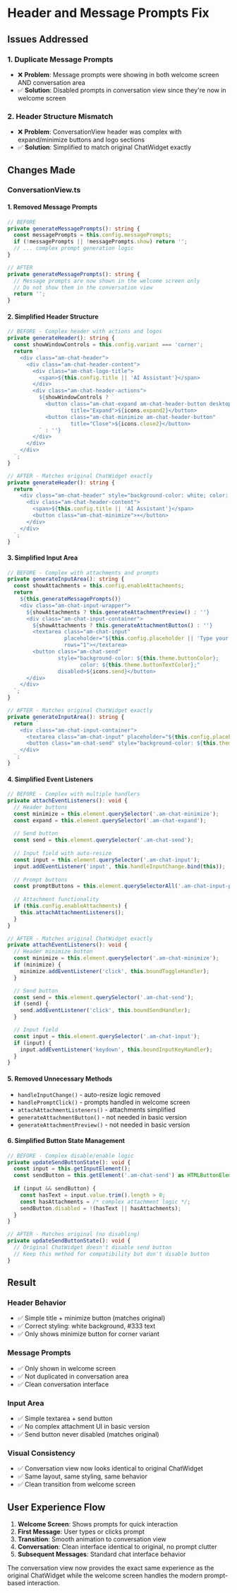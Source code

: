 # Header and Message Prompts Fix

## Issues Addressed

### 1. **Duplicate Message Prompts**
- ❌ **Problem**: Message prompts were showing in both welcome screen AND conversation area
- ✅ **Solution**: Disabled prompts in conversation view since they're now in welcome screen

### 2. **Header Structure Mismatch**
- ❌ **Problem**: ConversationView header was complex with expand/minimize buttons and logo sections
- ✅ **Solution**: Simplified to match original ChatWidget exactly

## Changes Made

### ConversationView.ts

#### 1. **Removed Message Prompts**
```typescript
// BEFORE
private generateMessagePrompts(): string {
  const messagePrompts = this.config.messagePrompts;
  if (!messagePrompts || !messagePrompts.show) return '';
  // ... complex prompt generation logic
}

// AFTER
private generateMessagePrompts(): string {
  // Message prompts are now shown in the welcome screen only
  // Do not show them in the conversation view
  return '';
}
```

#### 2. **Simplified Header Structure**
```typescript
// BEFORE - Complex header with actions and logos
private generateHeader(): string {
  const showWindowControls = this.config.variant === 'corner';
  return `
    <div class="am-chat-header">
      <div class="am-chat-header-content">
        <div class="am-chat-logo-title">
          <span>${this.config.title || 'AI Assistant'}</span>
        </div>
        <div class="am-chat-header-actions">
          ${showWindowControls ? `
            <button class="am-chat-expand am-chat-header-button desktop-only" 
                    title="Expand">${icons.expand2}</button>
            <button class="am-chat-minimize am-chat-header-button" 
                    title="Close">${icons.close2}</button>
          ` : ''}
        </div>
      </div>
    </div>
  `;
}

// AFTER - Matches original ChatWidget exactly
private generateHeader(): string {
  return `
    <div class="am-chat-header" style="background-color: white; color: #333;">
      <div class="am-chat-header-content">
        <span>${this.config.title || 'AI Assistant'}</span>
        <button class="am-chat-minimize">×</button>
      </div>
    </div>
  `;
}
```

#### 3. **Simplified Input Area**
```typescript
// BEFORE - Complex with attachments and prompts
private generateInputArea(): string {
  const showAttachments = this.config.enableAttachments;
  return `
    ${this.generateMessagePrompts()}
    <div class="am-chat-input-wrapper">
      ${showAttachments ? this.generateAttachmentPreview() : ''}
      <div class="am-chat-input-container">
        ${showAttachments ? this.generateAttachmentButton() : ''}
        <textarea class="am-chat-input" 
                  placeholder="${this.config.placeholder || 'Type your message...'}"
                  rows="1"></textarea>
        <button class="am-chat-send" 
                style="background-color: ${this.theme.buttonColor}; 
                       color: ${this.theme.buttonTextColor};"
                disabled>${icons.send}</button>
      </div>
    </div>
  `;
}

// AFTER - Matches original ChatWidget exactly
private generateInputArea(): string {
  return `
    <div class="am-chat-input-container">
      <textarea class="am-chat-input" placeholder="${this.config.placeholder || 'Type your message...'}"></textarea>
      <button class="am-chat-send" style="background-color: ${this.theme.buttonColor}; color: ${this.theme.buttonTextColor};">Send</button>
    </div>
  `;
}
```

#### 4. **Simplified Event Listeners**
```typescript
// BEFORE - Complex with multiple handlers
private attachEventListeners(): void {
  // Header buttons
  const minimize = this.element.querySelector('.am-chat-minimize');
  const expand = this.element.querySelector('.am-chat-expand');
  
  // Send button
  const send = this.element.querySelector('.am-chat-send');
  
  // Input field with auto-resize
  const input = this.element.querySelector('.am-chat-input');
  input.addEventListener('input', this.handleInputChange.bind(this));
  
  // Prompt buttons
  const promptButtons = this.element.querySelectorAll('.am-chat-input-prompt-btn');
  
  // Attachment functionality
  if (this.config.enableAttachments) {
    this.attachAttachmentListeners();
  }
}

// AFTER - Matches original ChatWidget exactly
private attachEventListeners(): void {
  // Header minimize button
  const minimize = this.element.querySelector('.am-chat-minimize');
  if (minimize) {
    minimize.addEventListener('click', this.boundToggleHandler);
  }

  // Send button
  const send = this.element.querySelector('.am-chat-send');
  if (send) {
    send.addEventListener('click', this.boundSendHandler);
  }

  // Input field
  const input = this.element.querySelector('.am-chat-input');
  if (input) {
    input.addEventListener('keydown', this.boundInputKeyHandler);
  }
}
```

#### 5. **Removed Unnecessary Methods**
- `handleInputChange()` - auto-resize logic removed
- `handlePromptClick()` - prompts handled in welcome screen
- `attachAttachmentListeners()` - attachments simplified
- `generateAttachmentButton()` - not needed in basic version
- `generateAttachmentPreview()` - not needed in basic version

#### 6. **Simplified Button State Management**
```typescript
// BEFORE - Complex disable/enable logic
private updateSendButtonState(): void {
  const input = this.getInputElement();
  const sendButton = this.getElement('.am-chat-send') as HTMLButtonElement;
  
  if (input && sendButton) {
    const hasText = input.value.trim().length > 0;
    const hasAttachments = /* complex attachment logic */;
    sendButton.disabled = !(hasText || hasAttachments);
  }
}

// AFTER - Matches original (no disabling)
private updateSendButtonState(): void {
  // Original ChatWidget doesn't disable send button
  // Keep this method for compatibility but don't disable button
}
```

## Result

### Header Behavior
- ✅ Simple title + minimize button (matches original)
- ✅ Correct styling: white background, #333 text
- ✅ Only shows minimize button for corner variant

### Message Prompts
- ✅ Only shown in welcome screen
- ✅ Not duplicated in conversation area
- ✅ Clean conversation interface

### Input Area
- ✅ Simple textarea + send button
- ✅ No complex attachment UI in basic version
- ✅ Send button never disabled (matches original)

### Visual Consistency
- ✅ Conversation view now looks identical to original ChatWidget
- ✅ Same layout, same styling, same behavior
- ✅ Clean transition from welcome screen

## User Experience Flow

1. **Welcome Screen**: Shows prompts for quick interaction
2. **First Message**: User types or clicks prompt
3. **Transition**: Smooth animation to conversation view
4. **Conversation**: Clean interface identical to original, no prompt clutter
5. **Subsequent Messages**: Standard chat interface behavior

The conversation view now provides the exact same experience as the original ChatWidget while the welcome screen handles the modern prompt-based interaction.
